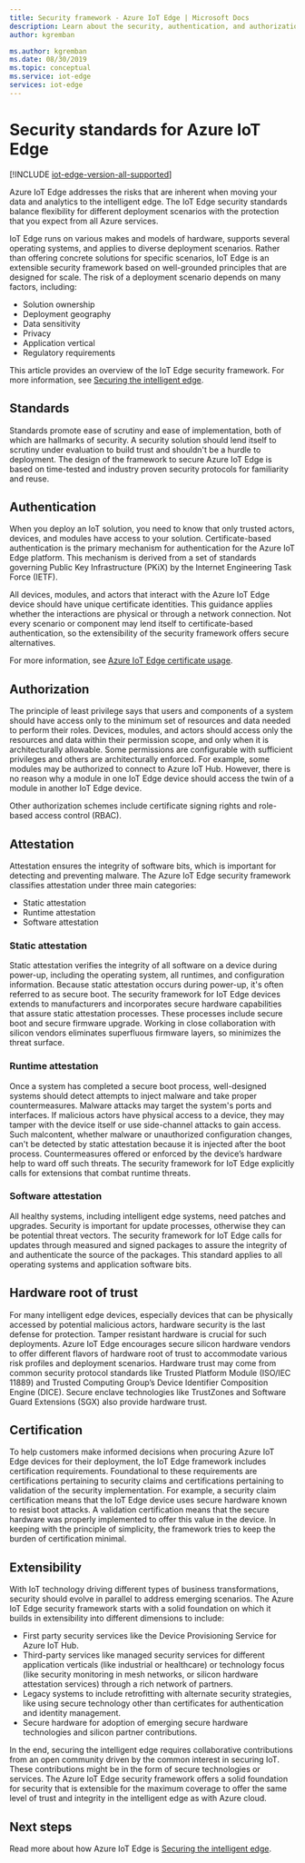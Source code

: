 ```yaml
---
title: Security framework - Azure IoT Edge | Microsoft Docs 
description: Learn about the security, authentication, and authorization standards that were used to develop Azure IoT Edge and should be considered as you design your solution
author: kgremban

ms.author: kgremban
ms.date: 08/30/2019
ms.topic: conceptual
ms.service: iot-edge
services: iot-edge
---
```


# Security standards for Azure IoT Edge

[!INCLUDE [iot-edge-version-all-supported](../../includes/iot-edge-version-all-supported.md)]

Azure IoT Edge addresses the risks that are inherent when moving your data and analytics to the intelligent edge. The IoT Edge security standards balance flexibility for different deployment scenarios with the protection that you expect from all Azure services.

IoT Edge runs on various makes and models of hardware, supports several operating systems, and applies to diverse deployment scenarios. Rather than offering concrete solutions for specific scenarios, IoT Edge is an extensible security framework based on well-grounded principles that are designed for scale. The risk of a deployment scenario depends on many factors, including:

* Solution ownership
* Deployment geography
* Data sensitivity
* Privacy
* Application vertical
* Regulatory requirements

This article provides an overview of the IoT Edge security framework. For more information, see [Securing the intelligent edge](https://azure.microsoft.com/blog/securing-the-intelligent-edge/).

## Standards

Standards promote ease of scrutiny and ease of implementation, both of which are hallmarks of security. A security solution should lend itself to scrutiny under evaluation to build trust and shouldn't be a hurdle to deployment. The design of the framework to secure Azure IoT Edge is based on time-tested and industry proven security protocols for familiarity and reuse.

## Authentication

When you deploy an IoT solution, you need to know that only trusted actors, devices, and modules have access to your solution. Certificate-based authentication is the primary mechanism for authentication for the Azure IoT Edge platform. This mechanism is derived from a set of standards governing Public Key Infrastructure (PKiX) by the Internet Engineering Task Force (IETF).

All devices, modules, and actors that interact with the Azure IoT Edge device should have unique certificate identities. This guidance applies whether the interactions are physical or through a network connection. Not every scenario or component may lend itself to certificate-based authentication, so the extensibility of the security framework offers secure alternatives.

For more information, see [Azure IoT Edge certificate usage](iot-edge-certs.md).

## Authorization

The principle of least privilege says that users and components of a system should have access only to the minimum set of resources and data needed to perform their roles. Devices, modules, and actors should access only the resources and data within their permission scope, and only when it is architecturally allowable. Some permissions are configurable with sufficient privileges and others are architecturally enforced. For example, some modules may be authorized to connect to Azure IoT Hub. However, there is no reason why a module in one IoT Edge device should access the twin of a module in another IoT Edge device.

Other authorization schemes include certificate signing rights and role-based access control (RBAC).

## Attestation

Attestation ensures the integrity of software bits, which is important for detecting and preventing malware. The Azure IoT Edge security framework classifies attestation under three main categories:

* Static attestation
* Runtime attestation
* Software attestation

### Static attestation

Static attestation verifies the integrity of all software on a device during power-up, including the operating system, all runtimes, and configuration information. Because static attestation occurs during power-up, it's often referred to as secure boot. The security framework for IoT Edge devices extends to manufacturers and incorporates secure hardware capabilities that assure static attestation processes. These processes include secure boot and secure firmware upgrade. Working in close collaboration with silicon vendors eliminates superfluous firmware layers, so minimizes the threat surface.

### Runtime attestation

Once a system has completed a secure boot process, well-designed systems should detect attempts to inject malware and take proper countermeasures. Malware attacks may target the system's ports and interfaces. If malicious actors have physical access to a device, they may tamper with the device itself or use side-channel attacks to gain access. Such malcontent, whether malware or unauthorized configuration changes, can't be detected by static attestation because it is injected after the boot process. Countermeasures offered or enforced by the device’s hardware help to ward off such threats. The security framework for IoT Edge explicitly calls for extensions that combat runtime threats.  

### Software attestation

All healthy systems, including intelligent edge systems, need patches and upgrades. Security is important for update processes, otherwise they can be potential threat vectors. The security framework for IoT Edge calls for updates through measured and signed packages to assure the integrity of and authenticate the source of the packages. This standard applies to all operating systems and application software bits.

## Hardware root of trust

For many intelligent edge devices, especially devices that can be physically accessed by potential malicious actors, hardware security is the last defense for protection. Tamper resistant hardware is crucial for such deployments. Azure IoT Edge encourages secure silicon hardware vendors to offer different flavors of hardware root of trust to accommodate various risk profiles and deployment scenarios. Hardware trust may come from common security protocol standards like Trusted Platform Module (ISO/IEC 11889) and Trusted Computing Group’s Device Identifier Composition Engine (DICE). Secure enclave technologies like TrustZones and Software Guard Extensions (SGX) also provide hardware trust.

## Certification

To help customers make informed decisions when procuring Azure IoT Edge devices for their deployment, the IoT Edge framework includes certification requirements. Foundational to these requirements are certifications pertaining to security claims and certifications pertaining to validation of the security implementation. For example, a security claim certification means that the IoT Edge device uses secure hardware known to resist boot attacks. A validation certification means that the secure hardware was properly implemented to offer this value in the device. In keeping with the principle of simplicity, the framework tries to keep the burden of certification minimal.

## Extensibility

With IoT technology driving different types of business transformations, security should evolve in parallel to address emerging scenarios. The Azure IoT Edge security framework starts with a solid foundation on which it builds in extensibility into different dimensions to include:

* First party security services like the Device Provisioning Service for Azure IoT Hub.
* Third-party services like managed security services for different application verticals (like industrial or healthcare) or technology focus (like security monitoring in mesh networks, or silicon hardware attestation services) through a rich network of partners.
* Legacy systems to include retrofitting with alternate security strategies, like using secure technology other than certificates for authentication and identity management.
* Secure hardware for adoption of emerging secure hardware technologies and silicon partner contributions.

In the end, securing the intelligent edge requires collaborative contributions from an open community driven by the common interest in securing IoT. These contributions might be in the form of secure technologies or services. The Azure IoT Edge security framework offers a solid foundation for security that is extensible for the maximum coverage to offer the same level of trust and integrity in the intelligent edge as with Azure cloud.  

## Next steps

Read more about how Azure IoT Edge is [Securing the intelligent edge](https://azure.microsoft.com/blog/securing-the-intelligent-edge/).
